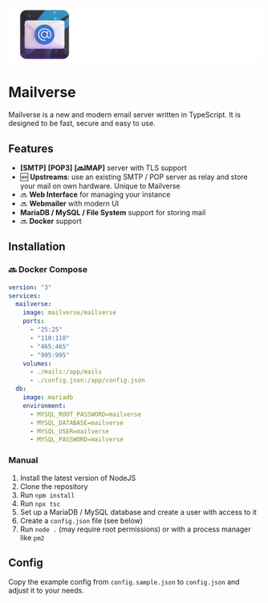 ![mailverse](logo.png)
# Mailverse

Mailverse is a new and modern email server written in TypeScript. It is designed to be fast, secure and easy to use.

## Features

- **[SMTP]** **[POP3]** **[🔜IMAP]** server with TLS support
- 🆕 **Upstreams**: use an existing SMTP / POP server as relay and store your mail on own hardware.
Unique to Mailverse
- 🔜 **Web Interface** for managing your instance
- 🔜 **Webmailer** with modern UI
- **MariaDB / MySQL / File System** support for storing mail
- 🔜 **Docker** support

## Installation

### 🔜 Docker Compose

```yml
version: "3"
services:
  mailverse:
    image: mailverse/mailverse
    ports:
      - "25:25"
      - "110:110"
      - "465:465"
      - "995:995"
    volumes:
      - ./mails:/app/mails
      - ./config.json:/app/config.json
  db:
    image: mariadb
    environment:
      - MYSQL_ROOT_PASSWORD=mailverse
      - MYSQL_DATABASE=mailverse
      - MYSQL_USER=mailverse
      - MYSQL_PASSWORD=mailverse
```

### Manual

1. Install the latest version of NodeJS
2. Clone the repository
3. Run `npm install`
4. Run `npx tsc`
5. Set up a MariaDB / MySQL database and create a user with access to it
6. Create a `config.json` file (see below)
7. Run `node .` (may require root permissions) or with a process manager like `pm2`

## Config

Copy the example config from `config.sample.json` to `config.json` and adjust it to your needs.
